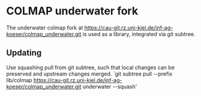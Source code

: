 # COLMAP underwater fork
The underwater colmap fork at https://cau-git.rz.uni-kiel.de/inf-ag-koeser/colmap_underwater.git is used as a library, integrated via git subtree.
## Updating
Use squashing pull from git subtree, such that local changes can be preserved and upstream changes merged.
`git subtree pull --prefix lib/colmap  https://cau-git.rz.uni-kiel.de/inf-ag-koeser/colmap_underwater.git underwater --squash'